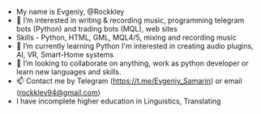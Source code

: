 - My name is Evgeniy, @Rockkley
- 👀 I’m interested in writing  & recording music, programming telegram bots (Python) and trading bots (MQL), web sites 
- Skills - Python, HTML, GML, MQL4/5, mixing and recording music
- 🌱 I’m currently learning Python
I'm interested in creating audio plugins, AI, VR, Smart-Home systems
- 💞️ I’m looking to collaborate on anything, work as python developer or learn new languages and skills. 
- 📫 Contact me by Telegram (https://t.me/Evgeniy_Samarin) or email (rockkley94@gmail.com)
- I have incomplete higher education in Linguistics, Translating 
